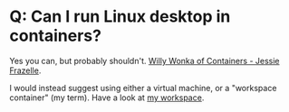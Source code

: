 # Q: Can I run Linux desktop in containers?

Yes you can, but probably shouldn't. [Willy Wonka of Containers - Jessie
Frazelle](https://youtu.be/GsLZz8cZCzc). 

I would instead suggest using either a virtual machine, or a "workspace
container" (my term). Have a look at [my
workspace](https://github.com/rwxrob/workspace).
